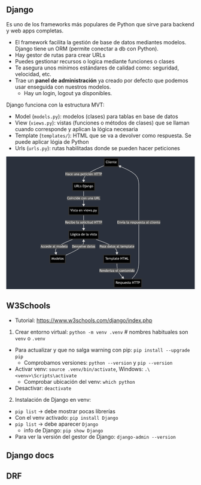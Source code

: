 ## Django

Es uno de los frameworks más populares de Python que sirve para backend y web apps completas. 

- El framework facilita la gestión de base de datos mediantes modelos. Django tiene un ORM (permite conectar a db con Python).
- Hay gestor de rutas para crear URLs
- Puedes gestionar recursos o logica mediante funciones o clases
- Te asegura unos mínimos estándares de calidad como: seguridad, velocidad, etc.
- Trae un **panel de administración** ya creado por defecto que podemos usar enseguida con nuestros modelos.
  - Hay un login, logout ya disponibles.

Django funciona con la estructura MVT:

- Model (`models.py`): modelos (clases) para tablas en base de datos
- View (`views.py`): vistas (funciones o métodos de clases) que se llaman cuando corresponde y aplican la lógica necesaria
- Template (`templates/`): HTML que se va a devolver como respuesta. Se puede aplicar lógia de Python
- Urls (`urls.py`): rutas habilitadas donde se pueden hacer peticiones

![alt text](image.png)

## W3Schools

- Tutorial: https://www.w3schools.com/django/index.php

1. Crear entorno virtual: `python -m venv .venv` # nombres habituales son `venv` o `.venv`
  - Para actualizar y que no salga warning con pip: `pip install --upgrade pip`
    - Comprobamos versiones: `python --version` y `pip --version`
  - Activar venv: `source .venv/bin/activate`, Windows: `.\<venv>\Scripts\activate`
    - Comprobar ubicación del venv: `which python`
  - Desactivar: `deactivate`
2. Instalación de Django en venv:
  - `pip list` -> debe mostrar pocas librerías
  - Con el venv activado: `pip install Django`
  - `pip list` -> debe aparecer `Django`
    - info de Django: `pip show Django`
  - Para ver la versión del gestor de Django: `django-admin --version`

## Django docs

## DRF